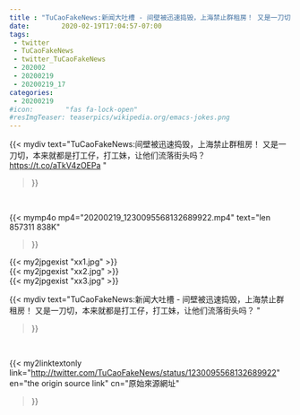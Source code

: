 ```yaml
---
title : "TuCaoFakeNews:新闻大吐槽 - 间壁被迅速捣毁，上海禁止群租房！ 又是一刀切，本来就都是打工仔，打工妹，让他们流落街头吗？ "
date:        2020-02-19T17:04:57-07:00
tags:
 - twitter
 - TuCaoFakeNews
 - twitter_TuCaoFakeNews
 - 202002
 - 20200219
 - 20200219_17
categories:
 - 20200219
#icon:        "fas fa-lock-open"
#resImgTeaser: teaserpics/wikipedia.org/emacs-jokes.png
---
```


{{< mydiv text="TuCaoFakeNews:间壁被迅速捣毁，上海禁止群租房！ 又是一刀切，本来就都是打工仔，打工妹，让他们流落街头吗？ https://t.co/aTkV4zOEPa "
>}}
<br>


{{< mymp4o mp4="20200219_1230095568132689922.mp4"
text="len 857311    838K"
>}}

{{< my2jpgexist "xx1.jpg" >}}<br>
{{< my2jpgexist "xx2.jpg" >}}<br>
{{< my2jpgexist "xx3.jpg" >}}<br>



{{< mydiv text="TuCaoFakeNews:新闻大吐槽 - 间壁被迅速捣毁，上海禁止群租房！ 又是一刀切，本来就都是打工仔，打工妹，让他们流落街头吗？ "
>}}
<br>

{{< my2linktextonly link="http://twitter.com/TuCaoFakeNews/status/1230095568132689922"
en="the origin source link" cn="原始來源網址"
>}}


<br>

